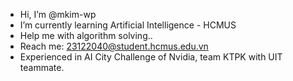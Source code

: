 - Hi, I’m @mkim-wp
- I’m currently learning Artificial Intelligence - HCMUS
- Help me with algorithm solving..
- Reach me: 23122040@student.hcmus.edu.vn
- Experienced in AI City Challenge of Nvidia, team KTPK with UIT teammate.

<!---
mkim-wp/mkim-wp is a ✨ special ✨ repository because its `README.md` (this file) appears on your GitHub profile.
You can click the Preview link to take a look at your changes.
--->
